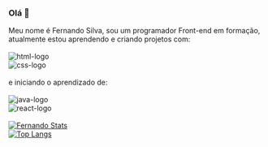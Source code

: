 ### Olá 👋

Meu nome é Fernando Silva, sou um programador Front-end em formação, atualmente estou aprendendo e criando projetos com:
<br>
<br>
<img src="https://img.shields.io/badge/HTML5-E34F26?style=for-the-badge&logo=html5&logoColor=white" alt="html-logo"> <br>
<img src="https://img.shields.io/badge/CSS3-1572B6?style=for-the-badge&logo=css3&logoColor=white" alt="css-logo"> <br>
<br>
e iniciando o aprendizado de:
<br>
<br>
<img src="https://img.shields.io/badge/JavaScript-323330?style=for-the-badge&logo=javascript&logoColor=F7DF1E" alt="java-logo"><br>
<img src="https://img.shields.io/badge/React-20232A?style=for-the-badge&logo=react&logoColor=61DAFB" alt="react-logo"> <br>
<br>
[![Fernando Stats](https://github-readme-stats.vercel.app/api?username=FernandoSilva87)](https://github.com/anuraghazra/github-readme-stats)<br>
[![Top Langs](https://github-readme-stats.vercel.app/api/top-langs/?username=FernandoSilva87)](https://github.com/anuraghazra/github-readme-stats)
